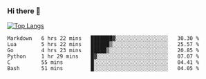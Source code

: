 ### Hi there 👋

<!--
**3Xpl0it3r/3Xpl0it3r** is a ✨ _special_ ✨ repository because its `README.md` (this file) appears on your GitHub profile.

Here are some ideas to get you started:

- 🔭 I’m currently working on ...
- 🌱 I’m currently learning ...
- 👯 I’m looking to collaborate on ...
- 🤔 I’m looking for help with ...
- 💬 Ask me about ...
- 📫 How to reach me: ...
- 😄 Pronouns: ...
- ⚡ Fun fact: ...
-->


[![Top Langs](https://github-readme-stats.vercel.app/api/top-langs/?username=3Xpl0it3r&layout=compact)](https://github.com/3Xpl0it3r/3Xpl0it3r)

<!--START_SECTION:waka-->

```text
Markdown   6 hrs 22 mins   ███████▓░░░░░░░░░░░░░░░░░   30.30 %
Lua        5 hrs 22 mins   ██████▒░░░░░░░░░░░░░░░░░░   25.57 %
Go         4 hrs 23 mins   █████▒░░░░░░░░░░░░░░░░░░░   20.85 %
Python     1 hr 29 mins    █▓░░░░░░░░░░░░░░░░░░░░░░░   07.07 %
C          55 mins         █░░░░░░░░░░░░░░░░░░░░░░░░   04.41 %
Bash       51 mins         █░░░░░░░░░░░░░░░░░░░░░░░░   04.05 %
```

<!--END_SECTION:waka-->
